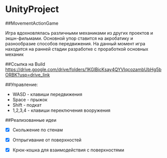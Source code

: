 # UnityProject
##MovementActionGame

Игра вдохновлялась различными механиками из других проектов и экшн-фильмами.
Основной упор ставится на акробатику и разнообразие способов передвижения.
На данный момент игра находится на ранней стадии разработке с проработкой основных механик

##Ссылка на Build
https://drive.google.com/drive/folders/1KGlBicKsay4QYVIqcozambUbHg5bORBK?usp=drive_link

##Управление:
* WASD - клавиши передвижения
* Space - прыжок
* Shift - подкат
* 1,2,3,4 - клавиши переключения вооружения

##Реализованные идеи
- [x] Скольжение по стенам
- [x] Отпрыгивание от поверхностей
- [x] Крюк-кошка для взаимодействия с поверхностями

